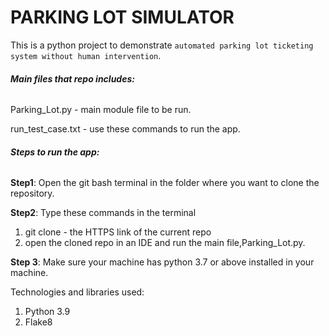 # **PARKING LOT SIMULATOR**

This is a python project to demonstrate `automated parking lot ticketing system without human intervention`.

###### **Main files that repo includes:**

Parking_Lot.py - main module file to be run.

run_test_case.txt - use these commands to run the app.

###### **Steps to run the app:**

**Step1**: Open the git bash terminal in the folder where you want to clone the repository.

**Step2**: Type these commands in the terminal

1. git clone - the HTTPS link of the current repo
2. open the cloned repo in an IDE and run the main file,Parking_Lot.py.

**Step 3**: Make sure your machine has python 3.7 or above installed in your machine.

Technologies and libraries used:

1. Python 3.9
2. Flake8
